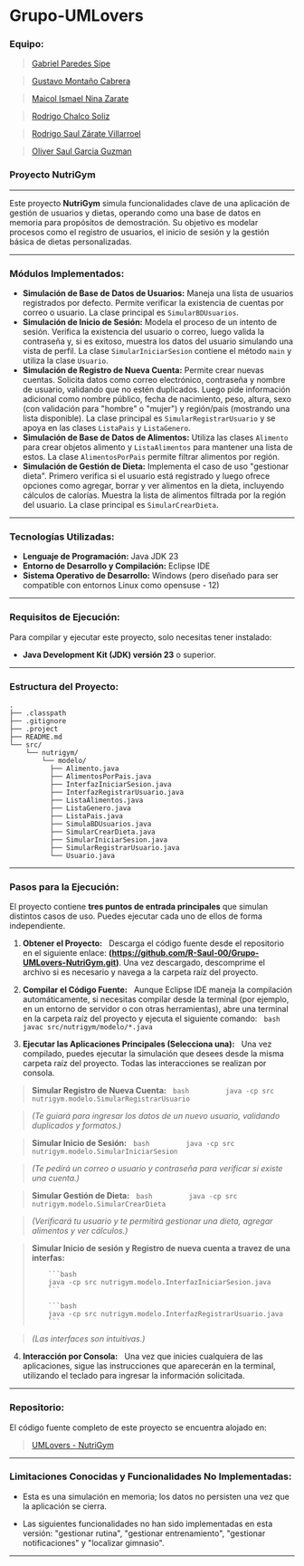 # Grupo-UMLovers

### Equipo:

> [Gabriel Paredes Sipe](https://github.com/gabrielps0306 "Gabriel Paredes Sipe")

> [Gustavo Montaño Cabrera](https://github.com/Gussxzz "Gustavo Montaño Cabrera")

> [Maicol Ismael Nina Zarate](https://github.com/maicolismael "Maicol Ismael Nina Zarate")

> [Rodrigo Chalco Soliz](https://github.com/RodrigoChalco "Rodrigo Chalco Soliz")

> [Rodrigo Saul Zárate Villarroel](https://github.com/R-Saul-00 "Rodrigo Saul Zárate Villarroel")

> [Oliver Saul Garcia Guzman](https://github.com/olivergarguz "Oliver Saul Garcia Guzman")

### Proyecto NutriGym

---

Este proyecto **NutriGym** simula funcionalidades clave de una aplicación de gestión de usuarios y dietas, operando como una base de datos en memoria para propósitos de demostración. Su objetivo es modelar procesos como el registro de usuarios, el inicio de sesión y la gestión básica de dietas personalizadas.

---
### Módulos Implementados:

* **Simulación de Base de Datos de Usuarios:** Maneja una lista de usuarios registrados por defecto. Permite verificar la existencia de cuentas por correo o usuario. La clase principal es `SimularBDUsuarios`.
* **Simulación de Inicio de Sesión:** Modela el proceso de un intento de sesión. Verifica la existencia del usuario o correo, luego valida la contraseña y, si es exitoso, muestra los datos del usuario simulando una vista de perfil. La clase `SimularIniciarSesion` contiene el método `main` y utiliza la clase `Usuario`.
* **Simulación de Registro de Nueva Cuenta:** Permite crear nuevas cuentas. Solicita datos como correo electrónico, contraseña y nombre de usuario, validando que no estén duplicados. Luego pide información adicional como nombre público, fecha de nacimiento, peso, altura, sexo (con validación para "hombre" o "mujer") y región/país (mostrando una lista disponible). La clase principal es `SimularRegistrarUsuario` y se apoya en las clases `ListaPais` y `ListaGenero`.
* **Simulación de Base de Datos de Alimentos:** Utiliza las clases `Alimento` para crear objetos alimento y `ListaAlimentos` para mantener una lista de estos. La clase `AlimentosPorPais` permite filtrar alimentos por región.
* **Simulación de Gestión de Dieta:** Implementa el caso de uso "gestionar dieta". Primero verifica si el usuario está registrado y luego ofrece opciones como agregar, borrar y ver alimentos en la dieta, incluyendo cálculos de calorías. Muestra la lista de alimentos filtrada por la región del usuario. La clase principal es `SimularCrearDieta`.

---

### Tecnologías Utilizadas:

* **Lenguaje de Programación:** Java JDK 23
* **Entorno de Desarrollo y Compilación:** Eclipse IDE
* **Sistema Operativo de Desarrollo:** Windows (pero diseñado para ser compatible con entornos Linux como opensuse - 12)

---

### Requisitos de Ejecución:

Para compilar y ejecutar este proyecto, solo necesitas tener instalado:
* **Java Development Kit (JDK) versión 23** o superior.

---

### Estructura del Proyecto:
    .
    ├── .classpath
    ├── .gitignore
    ├── .project
    ├── README.md
    └── src/
        └── nutrigym/
            └── modelo/
              ├── Alimento.java
              ├── AlimentosPorPais.java
              ├── InterfazIniciarSesion.java
              ├── InterfazRegistrarUsuario.java
              ├── ListaAlimentos.java
              ├── ListaGenero.java
              ├── ListaPais.java
              ├── SimulaBDUsuarios.java
              ├── SimularCrearDieta.java
              ├── SimularIniciarSesion.java
              ├── SimularRegistrarUsuario.java
              └── Usuario.java   
---

### Pasos para la Ejecución:

El proyecto contiene **tres puntos de entrada principales** que simulan distintos casos de uso. Puedes ejecutar cada uno de ellos de forma independiente.

1.  **Obtener el Proyecto:**
    Descarga el código fuente desde el repositorio en el siguiente enlace: **(https://github.com/R-Saul-00/Grupo-UMLovers-NutriGym.git)**. Una vez descargado, descomprime el archivo si es necesario y navega a la carpeta raíz del proyecto.

2.  **Compilar el Código Fuente:**
    Aunque Eclipse IDE maneja la compilación automáticamente, si necesitas compilar desde la terminal (por ejemplo, en un entorno de servidor o con otras herramientas), abre una terminal en la carpeta raíz del proyecto y ejecuta el siguiente comando:
    ```bash
    javac src/nutrigym/modelo/*.java
    ```

3.  **Ejecutar las Aplicaciones Principales (Selecciona una):**
    Una vez compilado, puedes ejecutar la simulación que desees desde la misma carpeta raíz del proyecto. Todas las interacciones se realizan por consola.

>  **Simular Registro de Nueva Cuenta:**
        ```bash
        java -cp src nutrigym.modelo.SimularRegistrarUsuario
        ```

> *(Te guiará para ingresar los datos de un nuevo usuario, validando duplicados y formatos.)*
 
>   **Simular Inicio de Sesión:**
        ```bash
        java -cp src nutrigym.modelo.SimularIniciarSesion
        ```

> *(Te pedirá un correo o usuario y contraseña para verificar si existe una cuenta.)*
        
> **Simular Gestión de Dieta:**
        ```bash
        java -cp src nutrigym.modelo.SimularCrearDieta
        ```

> *(Verificará tu usuario y te permitirá gestionar una dieta, agregar alimentos y ver cálculos.)*

> **Simular Inicio de sesión y Registro de nueva cuenta a travez de una interfas:**
> 
>         ```bash
>         java -cp src nutrigym.modelo.InterfazIniciarSesion.java
>         ```
> 
>         ```bash
>         java -cp src nutrigym.modelo.InterfazRegistrarUsuario.java
>         ```

> *(Las interfaces son intuitivas.)*


4.  **Interacción por Consola:**
    Una vez que inicies cualquiera de las aplicaciones, sigue las instrucciones que aparecerán en la terminal, utilizando el teclado para ingresar la información solicitada.

---

### Repositorio:

El código fuente completo de este proyecto se encuentra alojado en:

> [UMLovers - NutriGym](https://github.com/R-Saul-00/Grupo-UMLovers-NutriGym.git "UMLovers - NutriGym")

---

### Limitaciones Conocidas y Funcionalidades No Implementadas:

* Esta es una simulación en memoria; los datos no persisten una vez que la aplicación se cierra.

* Las siguientes funcionalidades no han sido implementadas en esta versión: "gestionar rutina", "gestionar entrenamiento", "gestionar notificaciones" y "localizar gimnasio".

---
